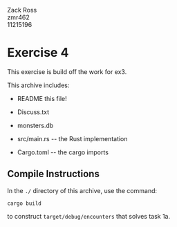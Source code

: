 Zack Ross\
zmr462\
11215196

# Exercise 4

This exercise is build off the work for ex3.

This archive includes:

- README this file!
- Discuss.txt
- monsters.db

- src/main.rs -- the Rust implementation
- Cargo.toml -- the cargo imports


Compile Instructions
--------------------
In the `./` directory of this archive, use the command:

`cargo build`

to construct `target/debug/encounters` that solves task 1a.